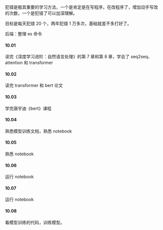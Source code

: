 
犯错是极其重要的学习方法，一个是肯定是在写程序，在改程序了，增加动手写改的次数，一个是犯错了可以加深理解。  

目标是每天犯错 20 个，两年犯错 1 万多次，基础就差不多打好了。

后端：整理 es 命令  


#### 10.01  

读完《深度学习进阶：自然语言处理》的第 7 章和第 8 章，学会了 seq2seq、attention 和 transformer  


#### 10.02  

读完 transformer 和 bert 论文  


#### 10.03  

学完唐宇迪《bert》课程  


#### 10.04  

熟悉模型训练文档，熟悉 notebook  


#### 10.05  

熟悉 notebook  


#### 10.06  

运行 notebook   


#### 10.07  

运行 notebook  


#### 10.08  

看模型训练的代码，训练模型。  





